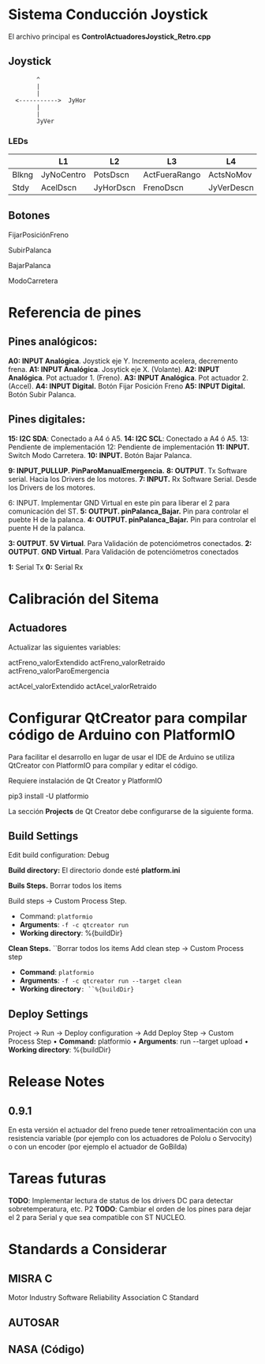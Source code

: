 # Sistema Conducción Joystick

El archivo principal es **ControlActuadoresJoystick_Retro.cpp**

## Joystick

```
        ^
        |
        |
  <----------->  JyHor
        |
        |
        JyVer
```

### LEDs

|       | L1         | L2        | L3            | L4         |
| ----- | ---------- | --------- | ------------- | ---------- |
| Blkng | JyNoCentro | PotsDscn  | ActFueraRango | ActsNoMov  |
| Stdy  | AcelDscn   | JyHorDscn | FrenoDscn     | JyVerDescn |

## Botones

FijarPosiciónFreno

SubirPalanca

BajarPalanca

ModoCarretera

# Referencia de pines

## Pines analógicos:

**A0: INPUT Analógica**. Joystick eje Y. Incremento acelera, decremento frena.
**A1: INPUT Analógica**. Josytick eje X. (Volante).
**A2: INPUT Analógica**. Pot actuador 1. (Freno).
**A3: INPUT Analógica**. Pot actuador 2. (Accel).
**A4: INPUT Digital.** Botón Fijar Posición Freno
**A5: INPUT Digital.** Botón Subir Palanca.

## Pines digitales:

**15: I2C SDA**:  Conectado a A4 ó A5.
**14: I2C SCL**:  Conectado a A4 ó A5.
13: Pendiente de implementación
12: Pendiente de implementación
**11: INPUT.** Switch Modo Carretera.
**10: INPUT.** Botón Bajar Palanca.

**9: INPUT_PULLUP. PinParoManualEmergencia.**
**8: OUTPUT**. Tx Software serial. Hacia los Drivers de los motores.
**7: INPUT.** Rx Software Serial. Desde los Drivers de los motores.

6: INPUT. Implementar GND Virtual en este pin para liberar el 2 para comunicación del ST.
**5: OUTPUT. pinPalanca_Bajar.** Pin para controlar el puebte H de la palanca.
**4: OUTPUT. pinPalanca_Bajar.** Pin para controlar el puente H de la palanca.

**3: OUTPUT**. **5V Virtual**. Para Validación de potenciómetros conectados.
**2: OUTPUT**. **GND Virtual**. Para Validación de potenciómetros conectados

**1:** Serial Tx
**0:** Serial Rx



# Calibración del Sitema

## Actuadores

Actualizar las siguientes variables:

actFreno_valorExtendido
actFreno_valorRetraido
actFreno_valorParoEmergencia

actAcel_valorExtendido
actAcel_valorRetraido

# Configurar QtCreator para compilar código de Arduino con PlatformIO

Para facilitar el desarrollo en lugar de usar el IDE de Arduino se utiliza QtCreator con PlatformIO para compilar y editar el código.

Requiere instalación de Qt Creator y PlatformIO

pip3 install -U platformio

La sección **Projects** de Qt Creator debe configurarse de la siguiente forma.

## Build Settings

Edit build configuration: Debug

**Build directory:** El directorio donde esté **platform.ini**

**Buils Steps.** Borrar todos los items

Build steps → Custom Process Step.

- Command: `platformio`
- **Arguments**: `-f -c qtcreator run`
- **Working directory**: %{buildDir}

**Clean Steps.** ``Borrar todos los items
Add clean step → Custom Process step

- **Command**: `platformio`
- **Arguments**: `-f -c qtcreator run --target clean`
- **Working directory**`: ``%{buildDir}`

## Deploy  Settings

Project → Run → Deploy configuration → Add Deploy Step → Custom Process Step
 • **Command:** platformio
 • **Arguments**: run --target upload
 • **Working directory**: %{buildDir}

# Release Notes

## 0.9.1

En esta versión el actuador del freno puede tener retroalimentación con una resistencia variable (por ejemplo con los actuadores de Pololu o Servocity) o con un encoder (por ejemplo el actuador de GoBilda)

# Tareas futuras

**TODO**: Implementar lectura de status de los drivers DC para detectar sobretemperatura, etc. P2
**TODO**: Cambiar el orden de los pines para dejar el 2 para Serial y que sea compatible con ST NUCLEO.

# Standards a Considerar

## MISRA C

Motor Industry Software Reliability Association C Standard

## AUTOSAR

## NASA (Código)
